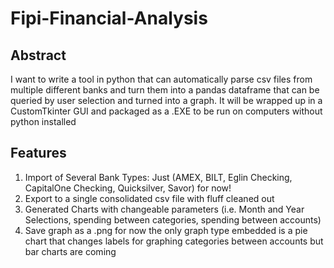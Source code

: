 # Fipi-Financial-Analysis

## Abstract
I want to write a tool in python that can automatically parse csv files from multiple different
banks and turn them into a pandas dataframe that can be queried by user selection and turned
into a graph. It will be wrapped up in a CustomTkinter GUI and packaged as a .EXE to be run on 
computers without python installed

## Features
1. Import of Several Bank Types: Just (AMEX, BILT, Eglin Checking, CapitalOne Checking, Quicksilver, Savor) for now!
2. Export to a single consolidated csv file with fluff cleaned out
3. Generated Charts with changeable parameters (i.e. Month and Year Selections, spending between categories, spending between accounts)
4. Save graph as a .png
for now the only graph type embedded is a pie chart that changes labels for graphing categories between accounts but bar charts are coming
